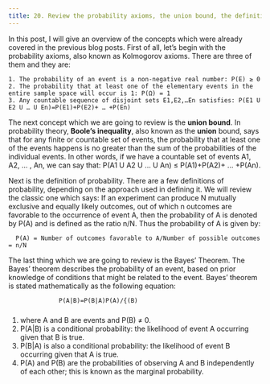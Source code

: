```yaml
---
title: 20. Review the probability axioms, the union bound, the definition of probability and the Bayes Theorem
---
```

In this post, I will give an overview of the concepts which were already covered in the previous blog posts. First of all, let’s begin with the probability axioms, also known as Kolmogorov axioms. There are three of them and they are:

    1. The probability of an event is a non-negative real number: P(E) ≥ 0
    2. The probability that at least one of the elementary events in the entire sample space will occur is 1: P(Ω) = 1
    3. Any countable sequence of disjoint sets E1,E2,…En satisfies: P(E1 U E2 U … U En)=P(E1)+P(E2)+ … +P(En)

The next concept which we are going to review is the **union bound**. In probability theory, **Boole’s inequality**, also known as the **union** bound, says that for any finite or countable set of events, the probability that at least one of the events happens is no greater than the sum of the probabilities of the individual events. In other words, if we have a countable set of events A1, A2, … , An, we can say that: P(A1 U A2 U … U An) ≤ P(A1)+P(A2)+ … +P(An).

Next is the definition of probability. There are a few definitions of probability, depending on the approach used in defining it. We will review the classic one which says: If an experiment can produce N mutually exclusive and equally likely outcomes, out of which n outcomes are favorable to the occurrence of event A, then the probability of A is denoted by P(A) and is defined as the ratio n/N. Thus the probability of A is given by:

      P(A) = Number of outcomes favorable to A/Number of possible outcomes = n/N

The last thing which we are going to review is the Bayes’ Theorem. The Bayes’ theorem describes the probability of an event, based on prior knowledge of conditions that might be related to the event. Bayes’ theorem is stated mathematically as the following equation:
                  
                  P(A|B)=P(B|A)P(A)/{(B)
###
  1. where A and B are events and P(B) ≠ 0.
  2. P(A|B) is a conditional probability: the likelihood of event A occurring given that B is true.
  3. P(B|A) is also a conditional probability: the likelihood of event B occurring given that A is true.
  4. P(A) and P(B) are the probabilities of observing A and B independently of each other; this is known as the marginal probability.
